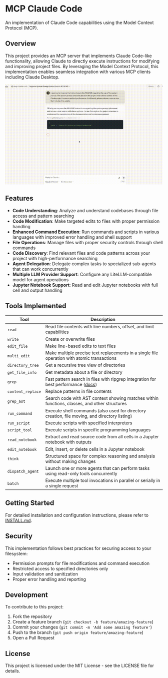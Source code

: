 # MCP Claude Code

An implementation of Claude Code capabilities using the Model Context Protocol (MCP).

## Overview

This project provides an MCP server that implements Claude Code-like functionality, allowing Claude to directly execute instructions for modifying and improving project files. By leveraging the Model Context Protocol, this implementation enables seamless integration with various MCP clients including Claude Desktop.

![example](./doc/example.gif)

## Features

- **Code Understanding**: Analyze and understand codebases through file access and pattern searching
- **Code Modification**: Make targeted edits to files with proper permission handling
- **Enhanced Command Execution**: Run commands and scripts in various languages with improved error handling and shell support
- **File Operations**: Manage files with proper security controls through shell commands
- **Code Discovery**: Find relevant files and code patterns across your project with high-performance searching
- **Agent Delegation**: Delegate complex tasks to specialized sub-agents that can work concurrently
- **Multiple LLM Provider Support**: Configure any LiteLLM-compatible model for agent operations
- **Jupyter Notebook Support**: Read and edit Jupyter notebooks with full cell and output handling

## Tools Implemented

| Tool              | Description                                                                                                                       |
| ----------------- | --------------------------------------------------------------------------------------------------------------------------------- |
| `read`            | Read file contents with line numbers, offset, and limit capabilities                                                              |
| `write`           | Create or overwrite files                                                                                                         |
| `edit_file`       | Make line-based edits to text files                                                                                               |
| `multi_edit`      | Make multiple precise text replacements in a single file operation with atomic transactions                                       |
| `directory_tree`  | Get a recursive tree view of directories                                                                                          |
| `get_file_info`   | Get metadata about a file or directory                                                                                            |
| `grep`            | Fast pattern search in files with ripgrep integration for best performance ([docs](./doc/migration_SearchContentTool_to_Grep.md)) |
| `content_replace` | Replace patterns in file contents                                                                                                 |
| `grep_ast`        | Search code with AST context showing matches within functions, classes, and other structures                                      |
| `run_command`     | Execute shell commands (also used for directory creation, file moving, and directory listing)                                     |
| `run_script`      | Execute scripts with specified interpreters                                                                                       |
| `script_tool`     | Execute scripts in specific programming languages                                                                                 |
| `read_notebook`   | Extract and read source code from all cells in a Jupyter notebook with outputs                                                    |
| `edit_notebook`   | Edit, insert, or delete cells in a Jupyter notebook                                                                               |
| `think`           | Structured space for complex reasoning and analysis without making changes                                                        |
| `dispatch_agent`  | Launch one or more agents that can perform tasks using read-only tools concurrently                                               |
| `batch`           | Execute multiple tool invocations in parallel or serially in a single request                                                     |

## Getting Started

For detailed installation and configuration instructions, please refer to [INSTALL.md](./doc/INSTALL.md).

## Security

This implementation follows best practices for securing access to your filesystem:

- Permission prompts for file modifications and command execution
- Restricted access to specified directories only
- Input validation and sanitization
- Proper error handling and reporting

## Development

To contribute to this project:

1. Fork the repository
2. Create a feature branch (`git checkout -b feature/amazing-feature`)
3. Commit your changes (`git commit -m 'Add some amazing feature'`)
4. Push to the branch (`git push origin feature/amazing-feature`)
5. Open a Pull Request

## License

This project is licensed under the MIT License - see the LICENSE file for details.

